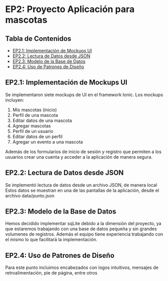 # EP2: Proyecto Aplicación para mascotas

## Tabla de Contenidos

- [EP2.1: Implementación de Mockups UI](#ep21-implementación-de-mockups-ui)
- [EP2.2: Lectura de Datos desde JSON](#ep22-lectura-de-datos-desde-json)
- [EP2.3: Modelo de la Base de Datos](#ep23-modelo-de-la-base-de-datos)
- [EP2.4: Uso de Patrones de Diseño](#ep24-uso-de-patrones-de-diseño)

## EP2.1: Implementación de Mockups UI

Se implementaron siete mockups de UI en el framework Ionic. Los mockups incluyen:

1. Mis mascotas (inicio)
2. Perfil de una mascota
3. Editar datos de una mascota
4. Agregar mascotas
5. Perfil de un usuario
6. Editar datos de un perfil
7. Agregar un evento a una mascota

Además de los formularios de inicio de sesión y registro que permiten a los usuarios crear una cuenta y acceder a la aplicación de manera segura.

## EP2.2: Lectura de Datos desde JSON

Se implementó lectura de datos desde un archivo JSON, de manera local Estos datos se muestran en una de las pantallas de la aplicación, desde el archivo data/punto.json


## EP2.3: Modelo de la Base de Datos
Hemos decidido implementar sqLite debido a la dimensión del proyecto, ya que estaremos trabajando con una base de datos pequeña y sin grandes volumenes de registros.
Además el equipo tiene experiencia trabajando con el mismo lo que facilitará la implementación.


## EP2.4: Uso de Patrones de Diseño
Para este punto incluimos encabezados con logos intuitivos, mensajes de retroalimentación, pie de página, entre otros
